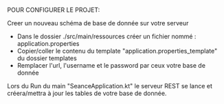 POUR CONFIGURER LE PROJET:

Creer un nouveau schéma de base de donnée sur votre serveur

- Dans le dossier ./src/main/ressources créer un fichier nommé : application.properties
- Copier/coller le contenu du template "application.properties_template" du dossier templates
- Remplacer l'url, l'username et le password par ceux votre base de donnée

Lors du Run du main "SeanceApplication.kt" le serveur REST se lance et créera/mettra à jour les tables de votre base de donnée.

